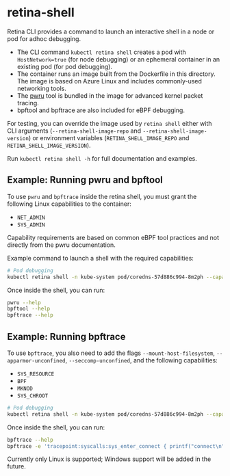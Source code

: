 # retina-shell

Retina CLI provides a command to launch an interactive shell in a node or pod for adhoc debugging.

* The CLI command `kubectl retina shell` creates a pod with `HostNetwork=true` (for node debugging) or an ephemeral container in an existing pod (for pod debugging).
* The container runs an image built from the Dockerfile in this directory. The image is based on Azure Linux and includes commonly-used networking tools.
* The [pwru](https://github.com/cilium/pwru) tool is bundled in the image for advanced kernel packet tracing.
* bpftool and bpftrace are also included for eBPF debugging.

For testing, you can override the image used by `retina shell` either with CLI arguments
(`--retina-shell-image-repo` and `--retina-shell-image-version`) or environment variables
(`RETINA_SHELL_IMAGE_REPO` and `RETINA_SHELL_IMAGE_VERSION`).

Run `kubectl retina shell -h` for full documentation and examples.

## Example: Running pwru and bpftool

To use `pwru` and `bpftrace` inside the retina shell, you must grant the following Linux capabilities to the container:

* `NET_ADMIN`
* `SYS_ADMIN`

Capability requirements are based on common eBPF tool practices and not directly from the pwru documentation.

Example command to launch a shell with the required capabilities:

```sh
# Pod debugging
kubectl retina shell -n kube-system pod/coredns-57d886c994-8m2ph --capabilities=NET_ADMIN,SYS_ADMIN
```

Once inside the shell, you can run:

```sh
pwru --help
bpftool --help
bpftrace --help
```

## Example: Running bpftrace

To use `bpftrace`, you also need to add the flags `--mount-host-filesystem`,  `--apparmor-unconfined`, `--seccomp-unconfined`, and the following capabilities:

* `SYS_RESOURCE`
* `BPF`
* `MKNOD`
* `SYS_CHROOT`

```sh
# Pod debugging
kubectl retina shell -n kube-system pod/coredns-57d886c994-8m2ph --capabilities=NET_ADMIN,SYS_ADMIN,SYS_RESOURCE,BPF,MKNOD,SYS_CHROOT --mount-host-filesystem --apparmor-unconfined --seccomp-unconfined
```

Once inside the shell, you can run:

```sh
bpftrace --help
bpftrace -e 'tracepoint:syscalls:sys_enter_connect { printf("connect\n"); }'
```

Currently only Linux is supported; Windows support will be added in the future.
